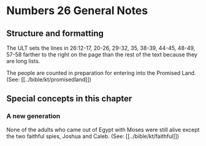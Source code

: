 # Numbers 26 General Notes
## Structure and formatting

The ULT sets the lines in 26:12-17, 20-26, 29-32, 35, 38-39, 44-45, 48-49, 57-58 farther to the right on the page than the rest of the text because they are long lists.

The people are counted in preparation for entering into the Promised Land. (See: [[../bible/kt/promisedland]])

## Special concepts in this chapter

### A new generation

None of the adults who came out of Egypt with Moses were still alive except the two faithful spies, Joshua and Caleb. (See: [[../bible/kt/faithful]])